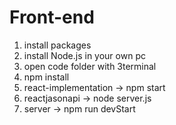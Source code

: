 # Front-end
1. install packages
2. install Node.js in your own pc
3. open code folder with 3terminal
4. npm install
5. react-implementation -> npm start
6. reactjasonapi -> node server.js
7. server -> npm run devStart
